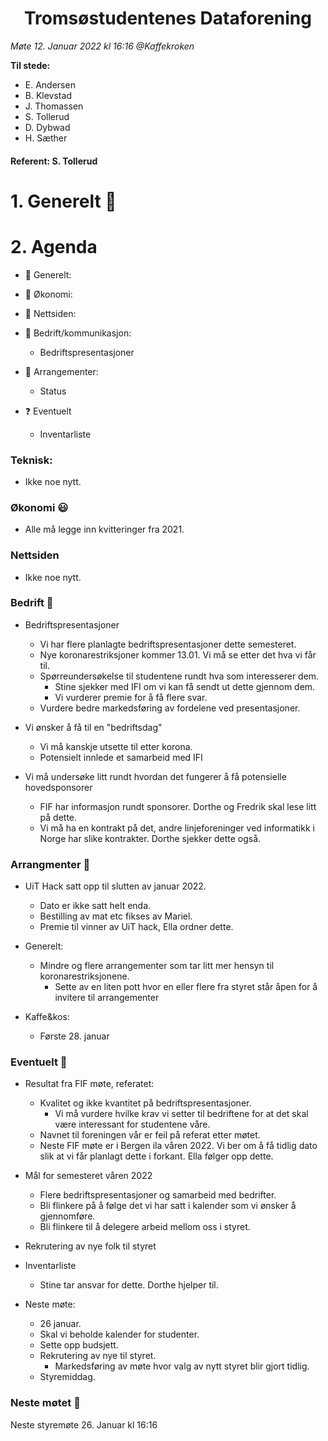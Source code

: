 <h1> <center> Tromsøstudentenes Dataforening </center> </h1>

*Møte 12. Januar 2022 kl 16:16 @Kaffekroken*

**Til stede:**
* E. Andersen
* B. Klevstad 
* J. Thomassen 
* S. Tollerud 
* D. Dybwad
* H. Sæther 

#### Referent:  S. Tollerud

# 1. Generelt :blue_heart:

# 2. Agenda
* :purple_heart: Generelt: 

* :purple_heart: Økonomi:

* :purple_heart: Nettsiden:

* :purple_heart: Bedrift/kommunikasjon:
    - Bedriftspresentasjoner 
  
* :purple_heart: Arrangementer:
    - Status
  
* :question: Eventuelt
    - Inventarliste 

### Teknisk: 
* Ikke noe nytt. 

### Økonomi :smiley: 

* Alle må legge inn kvitteringer fra 2021. 

### Nettsiden 

* Ikke noe nytt. 

### Bedrift :hear_no_evil:

* Bedriftspresentasjoner 
    - Vi har flere planlagte bedriftspresentasjoner dette semesteret. 
    - Nye koronarestriksjoner kommer 13.01. Vi må se etter det hva vi får til. 
    - Spørreundersøkelse til studentene rundt hva som interesserer dem.
        - Stine sjekker med IFI om vi kan få sendt ut dette gjennom dem. 
        - Vi vurderer premie for å få flere svar.
    - Vurdere bedre markedsføring av fordelene ved presentasjoner. 

* Vi ønsker å få til en "bedriftsdag"
    - Vi må kanskje utsette til etter korona.
    - Potensielt innlede et samarbeid med IFI 

* Vi må undersøke litt rundt hvordan det fungerer å få potensielle hovedsponsorer
    - FIF har informasjon rundt sponsorer. Dorthe og Fredrik skal lese litt på dette.
    - Vi må ha en kontrakt på det, andre linjeforeninger ved informatikk i Norge har slike kontrakter. Dorthe sjekker dette også.


### Arrangmenter :open_hands:

* UiT Hack satt opp til slutten av januar 2022. 
    - Dato er ikke satt helt enda.   
    - Bestilling av mat etc fikses av Mariel. 
    - Premie til vinner av UiT hack, Ella ordner dette. 

* Generelt: 
    - Mindre og flere arrangementer som tar litt mer hensyn til koronarestriksjonene. 
        - Sette av en liten pott hvor en eller flere fra styret står åpen for å invitere til arrangementer

* Kaffe&kos: 
    - Første 28. januar 

### Eventuelt :no_good:

* Resultat fra FIF møte, referatet: 
    - Kvalitet og ikke kvantitet på bedriftspresentasjoner.
        - Vi må vurdere hvilke krav vi setter til bedriftene for at det skal være interessant for studentene våre.
    - Navnet til foreningen vår er feil på referat etter møtet.
    - Neste FIF møte er i Bergen ila våren 2022. Vi ber om å få tidlig dato slik at vi får planlagt dette i forkant. Ella følger opp dette. 

* Mål for semesteret våren 2022 
    - Flere bedriftspresentasjoner og samarbeid med bedrifter.
    - Bli flinkere på å følge det vi har satt i kalender som vi ønsker å gjennomføre.
    - Bli flinkere til å delegere arbeid mellom oss i styret. 

* Rekrutering av nye folk til styret 

* Inventarliste 
    - Stine tar ansvar for dette. Dorthe hjelper til. 

* Neste møte: 
    - 26 januar.
    - Skal vi beholde kalender for studenter. 
    - Sette opp budsjett.
    - Rekrutering av nye til styret. 
        - Markedsføring av møte hvor valg av nytt styret blir gjort tidlig. 
    - Styremiddag. 

### Neste møtet :calendar: 
Neste styremøte 26. Januar kl 16:16